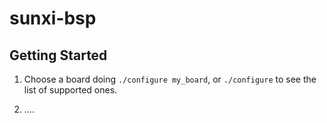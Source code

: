 sunxi-bsp
=========

Getting Started
---------------

1. Choose a board doing `./configure my_board`, or `./configure` to see
   the list of supported ones.

2. ....
